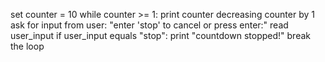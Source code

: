 set counter = 10
while counter >= 1:
print counter
decreasing counter by 1
ask for input from user: "enter 'stop' to cancel or press enter:"
read user_input
if user_input equals "stop":
print "countdown stopped!"
break the loop
